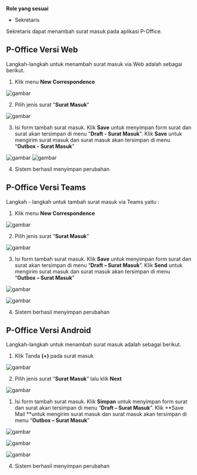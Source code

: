 **Role yang sesuai**

- Sekretaris

Sekretaris dapat menambah surat masuk pada aplikasi P-Office. 

## **P-Office Versi Web**

Langkah-langkah untuk menambah surat masuk via Web adalah sebagai berikut.

1.	Klik menu **New Correspondence**

![gambar](SuratMasuk/SM_Web/SM02.png)

2.	Pilih jenis surat "**Surat Masuk**"

![gambar](SuratMasuk/SM_Web/SM03.png)

3.	Isi form tambah surat masuk. Klik **Save** untuk menyimpan form surat dan surat akan tersimpan di menu "**Draft - Surat Masuk**". Klik **Save** untuk mengirim surat masuk dan surat masuk akan tersimpan di menu "**Outbox - Surat Masuk**"

![gambar](SuratMasuk/SM_Web/SM04.png)
![gambar](SuratMasuk/SM_Web/SM05.png)

4.  Sistem berhasil menyimpan perubahan


## **P-Office Versi Teams**

Langkah - langkah untuk tambah surat masuk via Teams yaitu :

1.	Klik menu **New Correspondence**

![gambar](SuratMasuk/SM_Teams/SM02.png)

2.	Pilih jenis surat “**Surat Masuk**”

![gambar](SuratMasuk/SM_Teams/SM03.png)

3.	Isi form tambah surat masuk. Klik **Save** untuk menyimpan form surat dan surat akan tersimpan di menu “**Draft – Surat Masuk**”. Klik **Send** untuk mengirim surat masuk dan surat masuk akan tersimpan di menu “**Outbox – Surat Masuk**”

![gambar](SuratMasuk/SM_Teams/SM04.png)

![gambar](SuratMasuk/SM_Teams/SM05.png)

 4.  Sistem berhasil menyimpan perubahan

## **P-Office Versi Android**

Langkah-langkah untuk menambah surat masuk adalah sebagai berikut.

1. Klik Tanda **(+)** pada surat masuk

![gambar](SuratMasuk/SM_Android/DSM\A01.jpg)


2. Pilih jenis surat “**Surat Masuk**” lalu klik **Next**

![gambar](SuratMasuk/SM_Android/Dm\A02.jpg)

1. Isi form tambah surat masuk. Klik **Simpan** untuk menyimpan form surat dan surat akan tersimpan di menu “**Draft – Surat Masuk**”. Klik **Save Mail **untuk mengirim surat masuk dan surat masuk akan tersimpan di menu “**Outbox – Surat Masuk**”
   
![gambar](SuratMasuk/SM_Android/TSM\A03.jpg)

![gambar](SuratMasuk/SM_Android/TSM\A04.jpg)

![gambar](SuratMasuk/SM_Android/TSM\A05.jpg)

4. Sistem berhasil menyimpan perubahan



